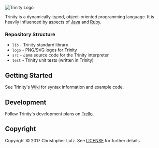 ![Trinity Logo](https://raw.githubusercontent.com/chrisblutz/trinity-lang/master/logo/logo-horizontal.png)

Trinity is a dynamically-typed, object-oriented programming language.
It is heavily influenced by aspects of [Java](https://www.java.com/) and [Ruby](https://www.ruby-lang.org/).

### Repository Structure
- `lib` - Trinity standard library
- `logo` - PNG/SVG logos for Trinity
- `src` - Java source code for the Trinity interpreter
- `test` - Trinity unit tests (written in Trinity)

## Getting Started
See Trinity's [Wiki](https://github.com/chrisblutz/trinity-lang/wiki) for syntax information and example code.

## Development
Follow Trinity's development plans on [Trello](https://trello.com/b/MUH1xzWc).

## Copyright
Copyright &copy; 2017 Christopher Lutz.  See [LICENSE](LICENSE) for further details.
